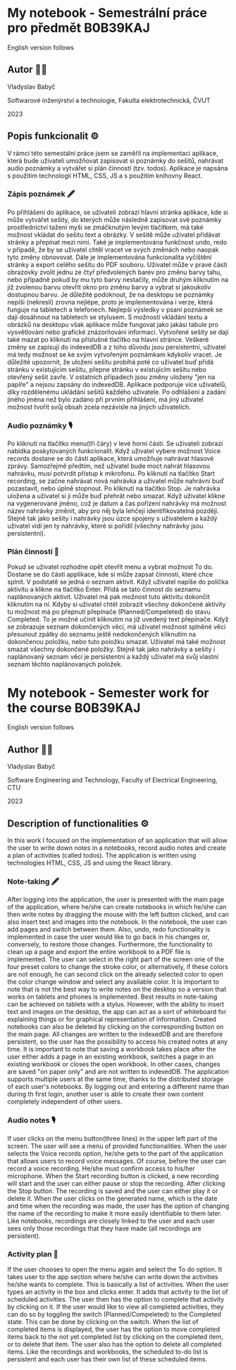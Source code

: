 # My notebook - Semestrální práce pro předmět B0B39KAJ

English version follows

## Autor 👨‍💻
Vladyslav Babyč

Softwarové inženýrství a technologie, Fakulta elektrotechnická, ČVUT

2023

## Popis funkcionalit ⚙️

V rámci této semestální práce jsem se zaměřil na implementaci aplikace, která bude uživateli umožňovat zapisovat si poznámky 
do sešitů, nahrávat audio poznámky a vytvářet si plán činností (tzv. todos). Aplikace je napsána s použitím technologií 
HTML, CSS, JS a s použitím knihovny React.

### Zápis poznámek 🖋️
Po přihlášení do aplikace, se uživateli zobrazí hlavní stránka aplikace, kde si může vytvářet sešity, do kterých může následně zapisovat
své poznámky prostřednictví tažení myši se zmáčknutým levým tlačítkem, má také možnost vkládat do sešitu text a obrázky. V sešitě může uživatel přidávat stránky a 
přepínat mezi nimi. Také je implementována funkčnost undo, redo v případě, že by se uživatel chtěl vracet ve svých změnách
nebo naopak tyto změny obnovovat. 
Dále je implementována funkcionalita vyčištění stránky a export celého sešitu do PDF souboru. Uživatel může v pravé části obrazovky zvolit
jednu ze čtyř předvolených barev pro změnu barvy tahu, nebo případně pokud by mu tyto barvy nestačily, může druhým kliknutím na již 
zvolenou barvu otevřít okno pro změnu barvy a vybrat si jakoukoliv dostupnou barvu. Je důležité podoknout, že na desktopu se poznámky
nepíši (nekreslí) zrovna nejlépe, proto je implementována i verze, která funguje na tabletech a telefonech. Nejlepší výsledky v psaní poznámek
se dají dosáhnout na tabletech se stylusem. S možností vkládání textu a obrázků na desktopu však aplikace může fungovat jako jakási
tabule pro vysvětlování nebo grafické znázorňování informací.
Vytvořené sešity se dají také mazat po kliknutí na příslušné tlačítko na hlavní stránce. 
Veškeré změny se zapisují do indexedDB a z toho důvodu jsou persistentní, uživatel má tedy možnost se ke svým vytvořeným poznámkam
kdykoliv vracet. Je důležité upozornit, že uložení sešitu probíhá poté co uživatel buď přidá stránku v existujícím sešitu, přepne stránku v existujícím sešitu
nebo otevřený sešit zavře. V ostatních případech jsou změny uloženy "jen na papíře" a nejsou zapsány do indexedDB. Aplikace podporuje více uživatelů,
díky rozdělenému ukládání sešitů každého uživatele. Po odhlášení a zadání jiného jména než bylo zadáno při prvním přihlášení, má jiný uživatel možnost tvořit svůj obsah
zcela nezávisle na jiných uživatelích.

### Audio poznámky 🎙️
Po kliknutí na tlačítko menu(tři čáry) v levé horní části. Se uživateli zobrazí nabídka poskytovaných funkcionalit. Když uživatel vybere možnost Voice records dostane
se do části aplikace, která umožňuje nahrávat hlasové zprávy. Samozřejmě předtím, než uživatel bude moct nahrát hlasovou nahrávku,
musí potvrdit přístup k mikrofonu. Po kliknutí na tlačítko Start recording, se začne nahrávat nová nahrávka a uživatel může nahrávní buď pozastavit, nebo úplně stopnout. 
Po kliknutí na tlačítko Stop. Je nahrávka uložena a uživatel si ji může buď přehrát nebo smazat. Když uživatel klikne na vygenerované jméno, což je datum a čas 
pořízení nahrávky má možnost název nahrávky změnit, aby pro něj byla lehčeji identifikovatelná později. Stejně tak jako sešity i nahrávky jsou úzce spojeny s uživatelem
a každý uživatel vidí jen ty nahrávky, které si pořídil (všechny nahrávky jsou persistentní).

### Plán činností 📃
Pokud se uživatel rozhodne opět otevřít menu a vybrat možnost To do. Dostane se do části applikace, kde si může zapsat činnosti, které chce splnit. 
V podstatě se jedná o seznam aktivit. Když uživatel napíše do políčka aktivitu a klikne na tlačítko Enter. Přidá se tato činnost do seznamu naplánovaných
aktivit. Uživatel má pak možnost tuto aktivitu dokončit kliknutím na ní. Kdyby si uživatel chtěl zobrazit všechny dokončené aktivity tu možnost má po přepnutí
přepínače (Planned/Compeleted) do stavu Completed. To je možné učinit kliknutím na již uvedený text přepínače. Když se zobrazuje seznam dokončených věcí,
má uživatel možnost splněné věci přesunout zpátky do seznamu ještě nedokončených kliknutím na dokončenou položku, nebo tuto položku smazat. Uživatel má také možnost
smazat všechny dokončené položky. Stejně tak jako nahrávky a sešity i naplánovaný seznam věcí je persistentní a každý uživatel má svůj vlastní seznam těchto 
naplánovaných položek.

# My notebook - Semester work for the course B0B39KAJ

English version follows

## Author 👨‍💻
Vladyslav Babyč

Software Engineering and Technology, Faculty of Electrical Engineering, CTU

2023

## Description of functionalities ⚙️

In this work I focused on the implementation of an application that will allow the user to write down notes
in a notebooks, record audio notes and create a plan of activities (called todos). The application is written using technologies
HTML, CSS, JS and using the React library.

### Note-taking 🖋️
After logging into the application, the user is presented with the main page of the application, where he/she can create notebooks in which he/she can then write
notes by dragging the mouse with the left button clicked, and can also insert text and images into the notebook. In the notebook, the user can add pages and
switch between them. Also, undo, redo functionality is implemented in case the user would like to go back in his changes
or, conversely, to restore those changes.
Furthermore, the functionality to clean up a page and export the entire workbook to a PDF file is implemented. The user can select in the right part of the screen
one of the four preset colors to change the stroke color, or alternatively, if these colors are not enough, he can second click on the already
selected color to open the color change window and select any available color. It is important to note that is not the best way to write notes on the desktop
so a version that works on tablets and phones is implemented. Best results in note-taking
can be achieved on tablets with a stylus. However, with the ability to insert text and images on the desktop, the app can act as a sort of
whiteboard for explaining things or for graphical representation of information.
Created notebooks can also be deleted by clicking on the corresponding button on the main page.
All changes are written to the indexedDB and are therefore persistent, so the user has the possibility to access his created notes at any time. It is important to note that saving a workbook takes place
after the user either adds a page in an existing workbook, switches a page in an existing workbook
or closes the open workbook. In other cases, changes are saved "on paper only" and are not written to indexedDB. The application supports multiple users at the same time,
thanks to the distributed storage of each user's notebooks. By logging out and entering a different name than during th first login, another user is able to create their own content
completely independent of other users.

### Audio notes 🎙️
If user clicks on the menu button(three lines) in the upper left part of the screen. The user will see a menu of provided functionalities. When the user selects the Voice records option, he/she gets
to the part of the application that allows users to record voice messages. Of course, before the user can record a voice recording.
He/she must confirm access to his/her microphone. When the Start recording button is clicked, a new recording will start and the user can either pause or stop the recording.
After clicking the Stop button. The recording is saved and the user can either play it or delete it. When the user clicks on the generated name, which is the date and time
when the recording was made, the user has the option of changing the name of the recording to make it more easily identifiable to them later. Like notebooks, recordings are closely linked to the user
and each user sees only those recordings that they have made (all recordings are persistent).

### Activity plan 📃
If the user chooses to open the menu again and select the To do option. It takes user to the app section where he/she can write down the activities he/she wants to complete.
This is basically a list of activities. When the user types an activity in the box and clicks enter. It adds that activity to the list of scheduled
activities. The user then has the option to complete that activity by clicking on it. If the user would like to view all completed activities, they can do so by toggling the
switch (Planned/Compeleted) to the Completed state. This can be done by clicking on the switch. When the list of completed items is displayed,
the user has the option to move completed items back to the not yet completed list by clicking on the completed item, or to delete that item. The user also has the option
to delete all completed items. Like the recordings and workbooks, the scheduled to-do list is persistent and each user has their own list of these
scheduled items.